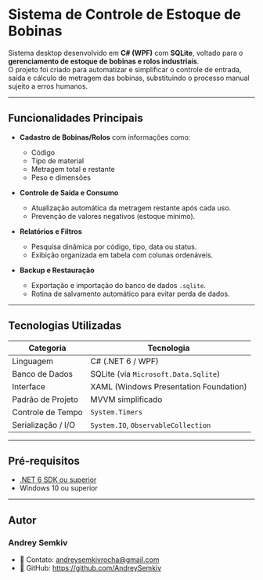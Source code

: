 # Sistema de Controle de Estoque de Bobinas

Sistema desktop desenvolvido em **C# (WPF)** com **SQLite**, voltado para o **gerenciamento de estoque de bobinas e rolos industriais**.  
O projeto foi criado para automatizar e simplificar o controle de entrada, saída e cálculo de metragem das bobinas, substituindo o processo manual sujeito a erros humanos.

---

## Funcionalidades Principais

- **Cadastro de Bobinas/Rolos** com informações como:
  - Código
  - Tipo de material
  - Metragem total e restante
  - Peso e dimensões

- **Controle de Saída e Consumo**
  - Atualização automática da metragem restante após cada uso.
  - Prevenção de valores negativos (estoque mínimo).

- **Relatórios e Filtros**
  - Pesquisa dinâmica por código, tipo, data ou status.
  - Exibição organizada em tabela com colunas ordenáveis.

- **Backup e Restauração**
  - Exportação e importação do banco de dados `.sqlite`.
  - Rotina de salvamento automático para evitar perda de dados.

---

## Tecnologias Utilizadas

| Categoria | Tecnologia |
|------------|-------------|
| Linguagem  | C# (.NET 6 / WPF) |
| Banco de Dados | SQLite (via `Microsoft.Data.Sqlite`) |
| Interface | XAML (Windows Presentation Foundation) |
| Padrão de Projeto | MVVM simplificado |
| Controle de Tempo | `System.Timers` |
| Serialização / I/O | `System.IO`, `ObservableCollection` |

---

## Pré-requisitos

- [.NET 6 SDK ou superior](https://dotnet.microsoft.com/download)
- Windows 10 ou superior

---

## Autor

### Andrey Semkiv
- 📧 Contato: andreysemkivrocha@gmail.com
- 🔗 GitHub: https://github.com/AndreySemkiv



